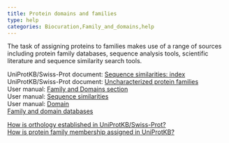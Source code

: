 ```yaml
---
title: Protein domains and families
type: help
categories: Biocuration,Family_and_domains,help
---
```


The task of assigning proteins to families makes use of a range of sources including protein family databases, sequence analysis tools, scientific literature and sequence similarity search tools.

UniProtKB/Swiss-Prot document: [Sequence similarities: index](https://ftp.ebi.ac.uk/pub/databases/uniprot/current_release/knowledgebase/complete/docs/similar.txt)  
UniProtKB/Swiss-Prot document: [Uncharacterized protein families](https://ftp.ebi.ac.uk/pub/databases/uniprot/current_release/knowledgebase/complete/docs/upflist.txt)  
User manual: [Family and Domains section](https://www.uniprot.org/help/family_and_domains_section)  
User manual: [Sequence similarities](https://www.uniprot.org/help/sequence_similarities)  
User manual: [Domain](https://www.uniprot.org/help/domain)  
[Family and domain databases](https://www.uniprot.org/database?facets=category_exact%3AFamily%20and%20domain%20databases&query=%2A)

[How is orthology established in UniProtKB/Swiss-Prot?](https://www.uniprot.org/help/orthology)  
[How is protein family membership assigned in UniProtKB?](https://www.uniprot.org/help/family_membership)
